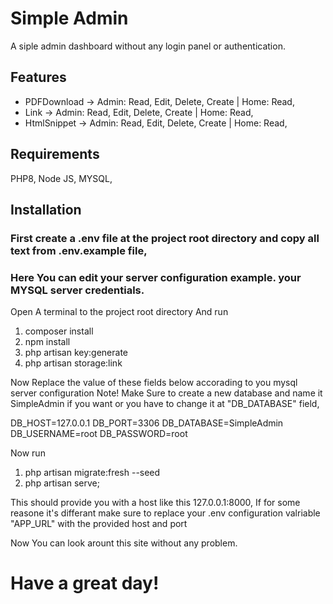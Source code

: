 # Simple Admin
A siple admin dashboard without any login panel or authentication.

## Features
- PDFDownload -> Admin: Read, Edit, Delete, Create | Home: Read,
- Link -> Admin: Read, Edit, Delete, Create | Home: Read,
- HtmlSnippet -> Admin: Read, Edit, Delete, Create | Home: Read,


## Requirements

PHP8, Node JS, MYSQL, 

## Installation

### First create a .env file at the project root directory and copy all text from .env.example file,
### Here You can edit your server configuration example. your MYSQL server credentials.

Open A terminal to the project root directory And run

1. composer install
2. npm install
3. php artisan key:generate
4. php artisan storage:link

Now Replace the value of these fields below accorading to you mysql server configuration 
Note! Make Sure to create a new database and name it SimpleAdmin if you want or you have to change it at "DB_DATABASE" field,

DB_HOST=127.0.0.1
DB_PORT=3306
DB_DATABASE=SimpleAdmin
DB_USERNAME=root
DB_PASSWORD=root

Now run

1. php artisan migrate:fresh --seed
2. php artisan serve;

This should provide you with a host like this 127.0.0.1:8000, If for some reasone it's differant make sure to replace your .env configuration valriable "APP_URL" with the provided host and port

Now You can look arount this site without any problem.

# Have a great day!
